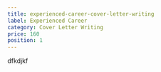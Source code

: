 ```yaml
---
title: experienced-career-cover-letter-writing
label: Experienced Career
category: Cover Letter Writing
price: 160
position: 1
---
```

dfkdjkf
